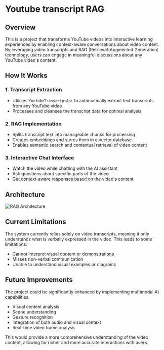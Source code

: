 # Youtube transcript RAG

## Overview
This is a project that transforms YouTube videos into interactive learning experiences by enabling context-aware conversations about video content. By leveraging video transcripts and RAG (Retrieval-Augmented Generation) technology, users can engage in meaningful discussions about any YouTube video's content.

## How It Works

### 1. Transcript Extraction
- Utilizes `YoutubeTranscriptApi` to automatically extract text transcripts from any YouTube video
- Processes and cleanses the transcript data for optimal analysis

### 2. RAG Implementation
- Splits transcript text into manageable chunks for processing
- Creates embeddings and stores them in a vector database
- Enables semantic search and contextual retrieval of video content

### 3. Interactive Chat Interface
- Watch the video while chatting with the AI assistant
- Ask questions about specific parts of the video
- Get context-aware responses based on the video's content

## Architecture
![RAG Architecture](https://github.com/user-attachments/assets/7ab323ad-650d-4213-bacf-3c89faebc627)

## Current Limitations
The system currently relies solely on video transcripts, meaning it only understands what is verbally expressed in the video. This leads to some limitations:
- Cannot interpret visual content or demonstrations
- Misses non-verbal communication
- Unable to understand visual examples or diagrams

## Future Improvements
The project could be significantly enhanced by implementing multimodal AI capabilities:
- Visual content analysis
- Scene understanding
- Gesture recognition
- Integration of both audio and visual context
- Real-time video frame analysis

This would provide a more comprehensive understanding of the video content, allowing for richer and more accurate interactions with users.
